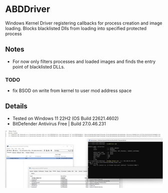 # ABDDriver
Windows Kernel Driver registering callbacks for process creation and image loading. Blocks blacklisted Dlls from loading into specified protected process

## Notes

* For now only filters processes and loaded images and finds the entry point of blacklisted DLLs.

### TODO
* fix BSOD on write from kernel to user mod address space

## Details 
* Tested on Windows 11 22H2 (OS Build 22621.4602)
* BitDefender Antivirus Free | Build 27.0.46.231

![Alt text](images/sc.png "sc")